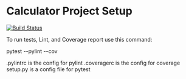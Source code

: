 # Calculator Project Setup
[![Build Status](https://app.travis-ci.com/mylesmik/calc2.svg?branch=part4)](https://app.travis-ci.com/mylesmik/calc2)

To run tests, Lint, and Coverage report use this command:

pytest  --pylint --cov

.pylintrc is the config for pylint
.coveragerc is the config for coverage
setup.py is a config file for pytest
